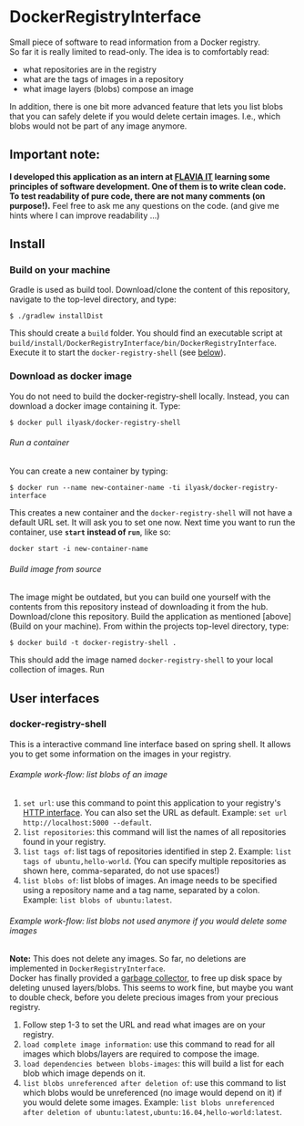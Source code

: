 # DockerRegistryInterface

Small piece of software to read information from a Docker registry.  
So far it is really limited to read-only. The idea is to comfortably read:
* what repositories are in the registry
* what are the tags of images in a repository
* what image layers (blobs) compose an image

In addition, there is one bit more advanced feature that lets you list blobs
that you can safely delete if you would delete certain images. I.e., which 
blobs would not be part of any image anymore.

## Important note:
**I developed this application as an intern at [FLAVIA IT](flavia-it.de) 
learning some principles of software development. One of them is to write 
clean code. To test readability of pure code, there are not many comments 
(on purpose!).** Feel free to ask me any questions on the code. (and give me hints
where I can improve readability ...)

## Install

### Build on your machine

Gradle is used as build tool. Download/clone the content of this repository, navigate to the top-level directory, and type:
```
$ ./gradlew installDist
```
This should create a `build` folder. You should find an executable script at `build/install/DockerRegistryInterface/bin/DockerRegistryInterface`.
Execute it to start the `docker-registry-shell` (see [below](README.md#docker-registry-shell)).

### Download as docker image

You do not need to build the docker-registry-shell locally. Instead, you can download a docker image containing it. Type:
```
$ docker pull ilyask/docker-registry-shell
```

###### Run a container

You can create a new container by typing:
```
$ docker run --name new-container-name -ti ilyask/docker-registry-interface
```
This creates a new container and the `docker-registry-shell` will not have a default URL set. It will ask you to set one now.
Next time you want to run the container, use **`start` instead of `run`**, like so:
```
docker start -i new-container-name
```
###### Build image from source

The image might be outdated, but you can build one yourself with the contents from this repository instead of downloading it from the hub. Download/clone this repository. Build the application as mentioned [above](Build on your machine). From within the projects top-level directory, type:
```
$ docker build -t docker-registry-shell .
```
This should add the image named `docker-registry-shell` to your local collection of images.
Run

## User interfaces

### docker-registry-shell

This is a interactive command line interface based on spring shell. It allows you to get some information on the images in your registry.

###### Example work-flow: list blobs of an image

1. `set url`: use this command to point this application to your registry's [HTTP interface](https://docs.docker.com/registry/spec/api/). You can also set the URL as default. Example: `set url http://localhost:5000 --default`.
2. `list repositories`: this command will list the names of all repositories found in your registry.
3. `list tags of`: list tags of repositories identified in step 2. Example: `list tags of ubuntu,hello-world`. (You can specify multiple repositories as shown here, comma-separated, do not use spaces!)
4. `list blobs of`: list blobs of images. An image needs to be specified using a repository name and a tag name, separated by a colon. Example: `list blobs of ubuntu:latest`.

###### Example work-flow: list blobs not used anymore if you would delete some images

**Note:** This does not delete any images. So far, no deletions are implemented in `DockerRegistryInterface`.  
Docker has finally provided a [garbage collector](https://docs.docker.com/registry/garbage-collection/), to free up disk space by deleting unused layers/blobs. This seems to work fine, but maybe you want to double check, before you delete precious images from your precious registry.

1. Follow step 1-3 to set the URL and read what images are on your registry.
2. `load complete image information`: use this command to read for all images which blobs/layers are required to compose the image.
3. `load dependencies between blobs-images`: this will build a list for each blob which image depends on it.
4. `list blobs unreferenced after deletion of`: use this command to list which blobs would be unreferenced (no image would depend on it) if you would delete some images. Example: `list blobs unreferenced after deletion of ubuntu:latest,ubuntu:16.04,hello-world:latest`.